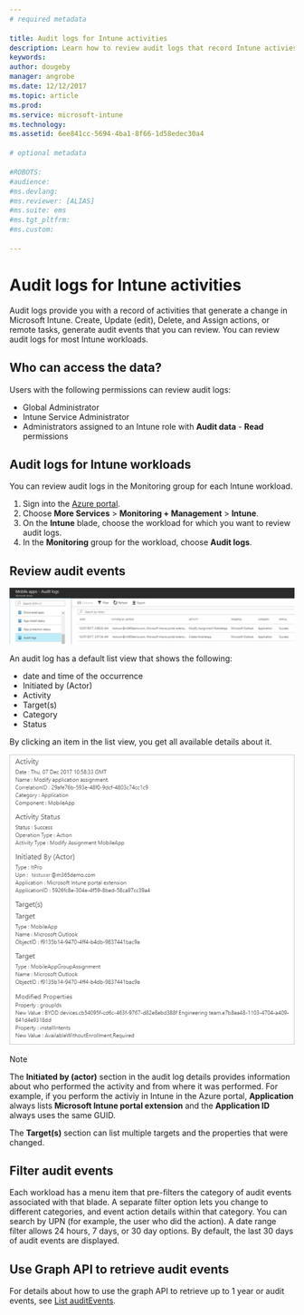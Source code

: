 ```yaml
---
# required metadata

title: Audit logs for Intune activities
description: Learn how to review audit logs that record Intune activies 
keywords: 
author: dougeby
manager: angrobe
ms.date: 12/12/2017
ms.topic: article
ms.prod:
ms.service: microsoft-intune
ms.technology:
ms.assetid: 6ee841cc-5694-4ba1-8f66-1d58edec30a4

# optional metadata

#ROBOTS:
#audience:
#ms.devlang:
#ms.reviewer: [ALIAS]
#ms.suite: ems
#ms.tgt_pltfrm:
#ms.custom:

---
```

# Audit logs for Intune activities
Audit logs provide you with a record of activities that generate a change in Microsoft Intune. Create, Update (edit), Delete, and Assign actions, or remote tasks, generate audit events that you can review. You can review audit logs for most Intune workloads. 

## Who can access the data?
Users with the following permissions can review audit logs:
- Global Administrator
- Intune Service Administrator
- Administrators assigned to an Intune role with **Audit data** - **Read** permissions

## Audit logs for Intune workloads
You can review audit logs in the Monitoring group for each Intune workload.  
1. Sign into the [Azure portal](https://portal.azure.com).
2. Choose **More Services** > **Monitoring + Management** > **Intune**.
3. On the **Intune** blade, choose the workload for which you want to review audit logs.
4. In the **Monitoring** group for the workload, choose **Audit logs**.

## Review audit events
![Audit logs](./media/monitor-audit-logs.png "Audit logs")

An audit log has a default list view that shows the following:    

- date and time of the occurrence
- Initiated by (Actor)
- Activity
- Target(s)
- Category
- Status

By clicking an item in the list view, you get all available details about it.

![Audit logs](./media/monitor-audit-log-detail.png "Audit logs")

> [!Note]    
> The **Initiated by (actor)** section in the audit log details provides information about who performed the activity and from where it was performed. For example, if you perform the activiy in Intune in the Azure portal, **Application** always lists **Microsoft Intune portal extension** and the **Application ID** always uses the same GUID. 
>    
> The **Target(s)** section can list multiple targets and the properties that were changed.  


## Filter audit events
Each workload has a menu item that pre-filters the category of audit events associated with that blade. A separate filter option lets you change to different categories, and event action details within that category. You can search by UPN (for example, the user who did the action). A date range filter allows 24 hours, 7 days, or 30 day options. By default, the last 30 days of audit events are displayed.

## Use Graph API to retrieve audit events
For details about how to use the graph API to retrieve up to 1 year or audit events, see 
[List auditEvents](https://developer.microsoft.com/en-us/graph/docs/api-reference/beta/api/intune_auditing_auditevent_list).